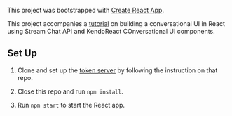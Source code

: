 This project was bootstrapped with [Create React App](https://github.com/facebook/create-react-app).

This project accompanies a [tutorial]() on building a conversational UI in React using Stream Chat API and KendoReact COnversational UI components.

## Set Up

1. Clone and set up the [token server](https://github.com/pmbanugo/stream-chat-boilerplate-api) by following the instruction on that repo.

2. Close this repo and run `npm install`.
3. Run `npm start` to start the React app.

